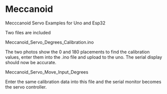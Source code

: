 

# Meccanoid
Mecccanoid Servo Examples for Uno and Esp32


Two files are included 

Meccanoid_Servo_Degrees_Calibration.ino  

The two photos show the 0 and 180 placements to find the calibration values, enter them into the .ino file and upload to the uno.  The serial display should now be accurate.


Meccanoid_Servo_Move_Input_Degrees

Enter the same calibration data into this file and the serial monitor becomes the servo controller.



